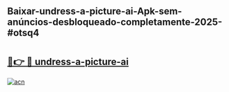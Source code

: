 ## Baixar-undress-a-picture-ai-Apk-sem-anúncios-desbloqueado-completamente-2025-#otsq4

# <h2><a href="https://ainizakaria.my?title=undress-a-picture-ai&ref=22M">🔗👉 🔴 undress-a-picture-ai</a></h2>

[![acn](https://github.com/user-attachments/assets/0f9c940e-d8b0-45ae-aac7-cd30a18b3e1c)](https://ainizakaria.my?title=undress-a-picture-ai&ref=22M)

